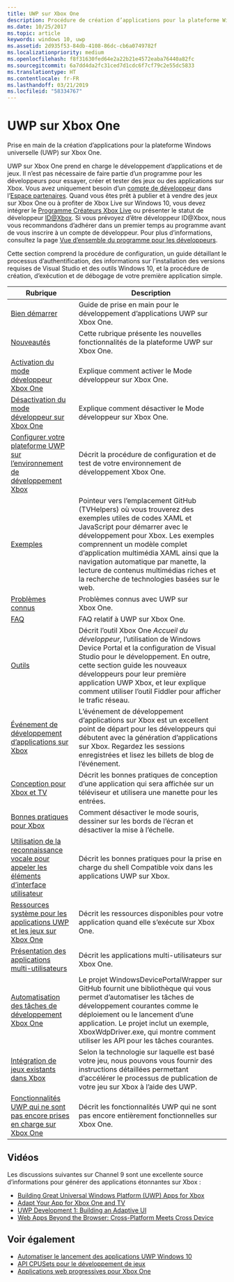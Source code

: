 ```yaml
---
title: UWP sur Xbox One
description: Procédure de création d’applications pour la plateforme Windows universelle (UWP) sur Xbox One.
ms.date: 10/25/2017
ms.topic: article
keywords: windows 10, uwp
ms.assetid: 2d935f53-84db-4108-86dc-cb6a0749782f
ms.localizationpriority: medium
ms.openlocfilehash: f8f31630fed64e2a22b21e4572eaba76440a82fc
ms.sourcegitcommit: 6a7dd4da2fc31ced7d1cdc6f7cf79c2e55dc5833
ms.translationtype: HT
ms.contentlocale: fr-FR
ms.lasthandoff: 03/21/2019
ms.locfileid: "58334767"
---
```

# <a name="uwp-on-xbox-one"></a>UWP sur Xbox One

Prise en main de la création d’applications pour la plateforme Windows universelle (UWP) sur Xbox One.

UWP sur Xbox One prend en charge le développement d’applications et de jeux. Il n’est pas nécessaire de faire partie d’un programme pour les développeurs pour essayer, créer et tester des jeux ou des applications sur Xbox. Vous avez uniquement besoin d’un [compte de développeur](https://developer.microsoft.com/en-us/store/register) dans l’[Espace partenaires](https://partner.microsoft.com/dashboard). Quand vous êtes prêt à publier et à vendre des jeux sur Xbox One ou à profiter de Xbox Live sur Windows 10, vous devez intégrer le [Programme Créateurs Xbox Live](https://developer.microsoft.com/games/xbox/xboxlive/creator) ou présenter le statut de développeur [ID@Xbox](https://www.xbox.com/Developers/id). Si vous prévoyez d’être développeur ID@Xbox, nous vous recommandons d’adhérer dans un premier temps au programme avant de vous inscrire à un compte de développeur. Pour plus d’informations, consultez la page [Vue d’ensemble du programme pour les développeurs](https://docs.microsoft.com/gaming/xbox-live/developer-program-overview).

Cette section comprend la procédure de configuration, un guide détaillant le processus d’authentification, des informations sur l’installation des versions requises de Visual Studio et des outils Windows 10, et la procédure de création, d’exécution et de débogage de votre première application simple. 

| Rubrique      | Description |
|------------|-------------|
|[Bien démarrer](getting-started.md)| Guide de prise en main pour le développement d’applications UWP sur Xbox One. |
|[Nouveautés](whats-new.md)| Cette rubrique présente les nouvelles fonctionnalités de la plateforme UWP sur Xbox One. |
|[Activation du mode développeur Xbox One](devkit-activation.md)| Explique comment activer le Mode développeur sur Xbox One. |
|[Désactivation du mode développeur sur Xbox One](devkit-deactivation.md)| Explique comment désactiver le Mode développeur sur Xbox One. |
|[Configurer votre plateforme UWP sur l’environnement de développement Xbox](development-environment-setup.md)| Décrit la procédure de configuration et de test de votre environnement de développement Xbox One. |
|[Exemples](samples.md)| Pointeur vers l’emplacement GitHub (TVHelpers) où vous trouverez des exemples utiles de codes XAML et JavaScript pour démarrer avec le développement pour Xbox. Les exemples comprennent un modèle complet d’application multimédia XAML ainsi que la navigation automatique par manette, la lecture de contenus multimédias riches et la recherche de technologies basées sur le web. |
|[Problèmes connus](known-issues.md)| Problèmes connus avec UWP sur Xbox One. |
|[FAQ](frequently-asked-questions.md)| FAQ relatif à UWP sur Xbox One. |
|[Outils](introduction-to-xbox-tools.md)| Décrit l’outil Xbox One _Accueil du développeur_, l’utilisation de Windows Device Portal et la configuration de Visual Studio pour le développement. En outre, cette section guide les nouveaux développeurs pour leur première application UWP Xbox, et leur explique comment utiliser l’outil Fiddler pour afficher le trafic réseau. |
| [Événement de développement d’applications sur Xbox](https://developer.microsoft.com/windows/projects/campaigns/app-dev-on-xbox-event) | L’événement de développement d’applications sur Xbox est un excellent point de départ pour les développeurs qui débutent avec la génération d’applications sur Xbox. Regardez les sessions enregistrées et lisez les billets de blog de l’événement. |
|[Conception pour Xbox et TV](../design/devices/designing-for-tv.md)| Décrit les bonnes pratiques de conception d’une application qui sera affichée sur un téléviseur et utilisera une manette pour les entrées. |
|[Bonnes pratiques pour Xbox](tailoring-for-xbox.md)| Comment désactiver le mode souris, dessiner sur les bords de l’écran et désactiver la mise à l’échelle. |
|[Utilisation de la reconnaissance vocale pour appeler les éléments d’interface utilisateur](ves-on-xbox.md)| Décrit les bonnes pratiques pour la prise en charge du shell Compatible voix dans les applications UWP sur Xbox. |
|[Ressources système pour les applications UWP et les jeux sur Xbox One](system-resource-allocation.md)| Décrit les ressources disponibles pour votre application quand elle s’exécute sur Xbox One. |
|[Présentation des applications multi-utilisateurs](multi-user-applications.md)| Décrit les applications multi-utilisateurs sur Xbox One. |
| [Automatisation des tâches de développement Xbox One](https://github.com/Microsoft/WindowsDevicePortalWrapper/tree/v0.9.4) | Le projet WindowsDevicePortalWrapper sur GitHub fournit une bibliothèque qui vous permet d’automatiser les tâches de développement courantes comme le déploiement ou le lancement d’une application. Le projet inclut un exemple, XboxWdpDriver.exe, qui montre comment utiliser les API pour les tâches courantes. |
|[Intégration de jeux existants dans Xbox](development-lanes-landing.md)|Selon la technologie sur laquelle est basé votre jeu, nous pouvons vous fournir des instructions détaillées permettant d’accélérer le processus de publication de votre jeu sur Xbox à l’aide des UWP.|
|[Fonctionnalités UWP qui ne sont pas encore prises en charge sur Xbox One](https://go.microsoft.com/fwlink/p/?LinkId=760755)|  Décrit les fonctionnalités UWP qui ne sont pas encore entièrement fonctionnelles sur Xbox One.|

## <a name="videos"></a>Vidéos

Les discussions suivantes sur Channel 9 sont une excellente source d’informations pour générer des applications étonnantes sur Xbox :

* [Building Great Universal Windows Platform (UWP) Apps for Xbox](https://channel9.msdn.com/Events/Build/2016/B883)
* [Adapt Your App for Xbox One and TV](https://channel9.msdn.com/Events/Build/2016/T651-R1)
* [UWP Development 1: Building an Adaptive UI](https://channel9.msdn.com/Events/Build/2016/L724-R1)
* [Web Apps Beyond the Browser: Cross-Platform Meets Cross Device](https://channel9.msdn.com/Events/Build/2016/B888)

## <a name="see-also"></a>Voir également

- [Automatiser le lancement des applications UWP Windows 10](automate-launching-uwp-apps.md)
- [API CPUSets pour le développement de jeux](cpusets-games.md)
- [Applications web progressives pour Xbox One](https://docs.microsoft.com/en-us/microsoft-edge/progressive-web-apps/xbox-considerations)